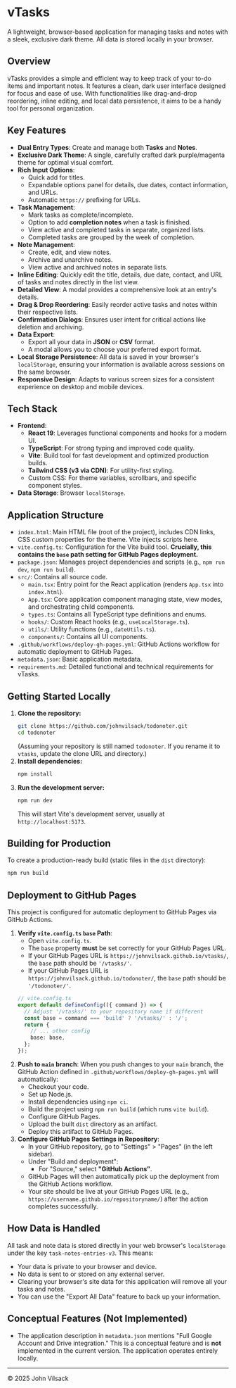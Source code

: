 # vTasks

A lightweight, browser-based application for managing tasks and notes with a sleek, exclusive dark theme. All data is stored locally in your browser.

## Overview

vTasks provides a simple and efficient way to keep track of your to-do items and important notes. It features a clean, dark user interface designed for focus and ease of use. With functionalities like drag-and-drop reordering, inline editing, and local data persistence, it aims to be a handy tool for personal organization.

## Key Features

*   **Dual Entry Types**: Create and manage both **Tasks** and **Notes**.
*   **Exclusive Dark Theme**: A single, carefully crafted dark purple/magenta theme for optimal visual comfort.
*   **Rich Input Options**:
    *   Quick add for titles.
    *   Expandable options panel for details, due dates, contact information, and URLs.
    *   Automatic `https://` prefixing for URLs.
*   **Task Management**:
    *   Mark tasks as complete/incomplete.
    *   Option to add **completion notes** when a task is finished.
    *   View active and completed tasks in separate, organized lists.
    *   Completed tasks are grouped by the week of completion.
*   **Note Management**:
    *   Create, edit, and view notes.
    *   Archive and unarchive notes.
    *   View active and archived notes in separate lists.
*   **Inline Editing**: Quickly edit the title, details, due date, contact, and URL of tasks and notes directly in the list view.
*   **Detailed View**: A modal provides a comprehensive look at an entry's details.
*   **Drag & Drop Reordering**: Easily reorder active tasks and notes within their respective lists.
*   **Confirmation Dialogs**: Ensures user intent for critical actions like deletion and archiving.
*   **Data Export**:
    *   Export all your data in **JSON** or **CSV** format.
    *   A modal allows you to choose your preferred export format.
*   **Local Storage Persistence**: All data is saved in your browser's `localStorage`, ensuring your information is available across sessions on the same browser.
*   **Responsive Design**: Adapts to various screen sizes for a consistent experience on desktop and mobile devices.

## Tech Stack

*   **Frontend**:
    *   **React 19**: Leverages functional components and hooks for a modern UI.
    *   **TypeScript**: For strong typing and improved code quality.
    *   **Vite**: Build tool for fast development and optimized production builds.
    *   **Tailwind CSS (v3 via CDN)**: For utility-first styling.
    *   Custom CSS: For theme variables, scrollbars, and specific component styles.
*   **Data Storage**: Browser `localStorage`.

## Application Structure

*   `index.html`: Main HTML file (root of the project), includes CDN links, CSS custom properties for the theme. Vite injects scripts here.
*   `vite.config.ts`: Configuration for the Vite build tool. **Crucially, this contains the `base` path setting for GitHub Pages deployment.**
*   `package.json`: Manages project dependencies and scripts (e.g., `npm run dev`, `npm run build`).
*   `src/`: Contains all source code.
    *   `main.tsx`: Entry point for the React application (renders `App.tsx` into `index.html`).
    *   `App.tsx`: Core application component managing state, view modes, and orchestrating child components.
    *   `types.ts`: Contains all TypeScript type definitions and enums.
    *   `hooks/`: Custom React hooks (e.g., `useLocalStorage.ts`).
    *   `utils/`: Utility functions (e.g., `dateUtils.ts`).
    *   `components/`: Contains all UI components.
*   `.github/workflows/deploy-gh-pages.yml`: GitHub Actions workflow for automatic deployment to GitHub Pages.
*   `metadata.json`: Basic application metadata.
*   `requirements.md`: Detailed functional and technical requirements for vTasks.

## Getting Started Locally

1.  **Clone the repository:**
    ```bash
    git clone https://github.com/johnvilsack/todonoter.git 
    cd todonoter 
    ```
    (Assuming your repository is still named `todonoter`. If you rename it to `vtasks`, update the clone URL and directory.)
2.  **Install dependencies:**
    ```bash
    npm install
    ```
3.  **Run the development server:**
    ```bash
    npm run dev
    ```
    This will start Vite's development server, usually at `http://localhost:5173`.

## Building for Production

To create a production-ready build (static files in the `dist` directory):
```bash
npm run build
```

## Deployment to GitHub Pages

This project is configured for automatic deployment to GitHub Pages via GitHub Actions.

1.  **Verify `vite.config.ts` `base` Path**:
    *   Open `vite.config.ts`.
    *   The `base` property **must** be set correctly for your GitHub Pages URL. 
    *   If your GitHub Pages URL is `https://johnvilsack.github.io/vtasks/`, the `base` path should be `'/vtasks/'`.
    *   If your GitHub Pages URL is `https://johnvilsack.github.io/todonoter/`, the `base` path should be `'/todonoter/'`.
    ```typescript
    // vite.config.ts
    export default defineConfig(({ command }) => {
      // Adjust '/vtasks/' to your repository name if different
      const base = command === 'build' ? '/vtasks/' : '/'; 
      return {
        // ... other config
        base: base,
      };
    });
    ```
2.  **Push to `main` branch**: When you push changes to your `main` branch, the GitHub Action defined in `.github/workflows/deploy-gh-pages.yml` will automatically:
    *   Checkout your code.
    *   Set up Node.js.
    *   Install dependencies using `npm ci`.
    *   Build the project using `npm run build` (which runs `vite build`).
    *   Configure GitHub Pages.
    *   Upload the built `dist` directory as an artifact.
    *   Deploy this artifact to GitHub Pages.
3.  **Configure GitHub Pages Settings in Repository**:
    *   In your GitHub repository, go to "Settings" > "Pages" (in the left sidebar).
    *   Under "Build and deployment":
        *   For "Source," select **"GitHub Actions"**.
    *   GitHub Pages will then automatically pick up the deployment from the GitHub Actions workflow.
    *   Your site should be live at your GitHub Pages URL (e.g., `https://username.github.io/repositoryname/`) after the action completes successfully.

## How Data is Handled

All task and note data is stored directly in your web browser's `localStorage` under the key `task-notes-entries-v3`. This means:
*   Your data is private to your browser and device.
*   No data is sent to or stored on any external server.
*   Clearing your browser's site data for this application will remove all your tasks and notes.
*   You can use the "Export All Data" feature to back up your information.

## Conceptual Features (Not Implemented)

*   The application description in `metadata.json` mentions "Full Google Account and Drive integration." This is a conceptual feature and is **not** implemented in the current version. The application operates entirely locally.

---

© 2025 John Vilsack